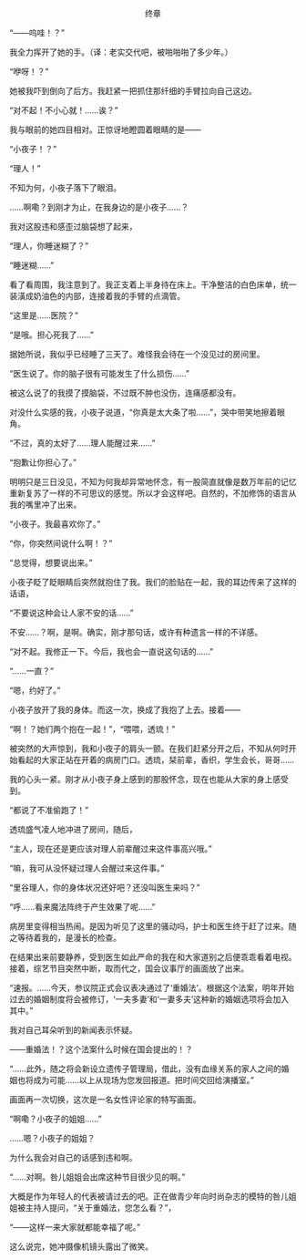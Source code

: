 <p align="center">终章</p>

“——呜哇！？”

我全力挥开了她的手。（译：老实交代吧，被啪啪啪了多少年。）

“咿呀！？”

她被我吓到倒向了后方。我赶紧一把抓住那纤细的手臂拉向自己这边。

“对不起！不小心就！……诶？”

我与眼前的她四目相对。正惊讶地瞪圆着眼睛的是——

“小夜子！？”

“理人！”

不知为何，小夜子落下了眼泪。

……啊嘞？到刚才为止，在我身边的是小夜子……？

我对这股违和感歪过脑袋想了起来，

“理人，你睡迷糊了？”

“睡迷糊……”

看了看周围，我注意到了。我正支着上半身待在床上。干净整洁的白色床单，统一装潢成奶油色的内部，连接着我的手臂的点滴管。

“这里是……医院？”

“是哦。担心死我了……”

据她所说，我似乎已经睡了三天了。难怪我会待在一个没见过的房间里。

“医生说了。你的脑子很有可能发生了什么损伤……”

被这么说了的我摸了摸脑袋，不过既不肿也没伤，连痛感都没有。

对没什么实感的我，小夜子说道，“你真是太大条了啦……”，哭中带笑地擦着眼角。

“不过，真的太好了……理人能醒过来……”

“抱歉让你担心了。”

明明只是三日没见，不知为何我却异常地怀念，有一股简直就像是数万年前的记忆重新复苏了一样的不可思议的感觉。所以才会这样吧。自然的，不加修饰的语言从我的嘴里冲了出来。

“小夜子。我最喜欢你了。”

“你，你突然间说什么啊！？”

“总觉得，想要说出来。”

小夜子眨了眨眼睛后突然就抱住了我。我们的脸贴在一起，我的耳边传来了这样的话语，

“不要说这种会让人家不安的话……”

不安……？啊，是啊。确实，刚才那句话，或许有种遗言一样的不详感。

“对不起。我修正一下。今后，我也会一直说这句话的……”

“……一直？”

“嗯，约好了。”

小夜子放开了我的身体。而这一次，换成了我抱了上去。接着——

“啊！？她们两个抱在一起！”，“喂喂，透琉！”

被突然的大声惊到，我和小夜子的肩头一颤。在我们赶紧分开之后，不知从何时开始看起的大家正站在开着的病房门口。透琉，栞前辈，香织，学生会长，哥哥……

我的心头一紧。刚才从小夜子身上感到的那股怀念，现在也能从大家的身上感受到。

“都说了不准偷跑了！”

透琉盛气凌人地冲进了房间，随后，

“主人，现在还是更应该对理人前辈醒过来这件事高兴哦。”

“嘛，我可从没怀疑过理人会醒过来这件事。”

“里谷理人，你的身体状况还好吧？还没叫医生来吗？”

“呼……看来魔法阵终于产生效果了呢……”

病房里变得相当热闹。是因为听见了这里的骚动吗，护士和医生终于赶了过来。随之等待着我的，是漫长的检查。

在结果出来前要静养，受到医生如此严命的我在和大家道别之后便乖乖看着电视。接着，综艺节目突然中断，取而代之，国会议事厅的画面放了出来。

“速报。……今天，参议院正式会议表决通过了‘重婚法’。根据这个法案，明年开始过去的婚姻制度将会被修订，‘一夫多妻’和‘一妻多夫’这种新的婚姻选项将会加入其中。”

我对自己耳朵听到的新闻表示怀疑。

——重婚法！？这个法案什么时候在国会提出的！？

“……此外，随之将会新设立遗传子管理局，借此，没有血缘关系的家人之间的婚姻也将成为可能……以上从现场为您发回报道。把时间交回给演播室。”

画面再一次切换，这次是一名女性评论家的特写画面。

“啊嘞？小夜子的姐姐……”

……嗯？小夜子的姐姐？

为什么我会对自己的话感到违和啊。

“……对啊。咎儿姐姐会出席这种节目很少见的啊。”

大概是作为年轻人的代表被请过去的吧。正在做青少年向时尚杂志的模特的咎儿姐姐被主持人提问，“关于重婚法，您怎么看？”，

“——这样一来大家就都能幸福了呢。”

这么说完，她冲摄像机镜头露出了微笑。

